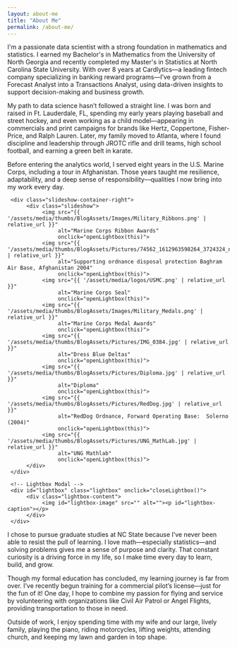 ```yaml
---
layout: about-me
title: "About Me"
permalink: /about-me/
---
```


<body class>
I'm a passionate data scientist with a strong foundation in mathematics and statistics. I earned my Bachelor's in Mathematics from the University of North Georgia and recently completed my Master's in Statistics at North Carolina State University. With over 8 years at Cardlytics—a leading fintech company specializing in banking reward programs—I’ve grown from a Forecast Analyst into a Transactions Analyst, using data-driven insights to support decision-making and business growth.

My path to data science hasn’t followed a straight line. I was born and raised in Ft. Lauderdale, FL, spending my early years playing baseball and street hockey, and even working as a child model—appearing in commercials and print campaigns for brands like Hertz, Coppertone, Fisher-Price, and Ralph Lauren. Later, my family moved to Atlanta, where I found discipline and leadership through JROTC rifle and drill teams, high school football, and earning a green belt in karate.

Before entering the analytics world, I served eight years in the U.S. Marine Corps, including a tour in Afghanistan. Those years taught me resilience, adaptability, and a deep sense of responsibility—qualities I now bring into my work every day.

     <div class="slideshow-container-right">
          <div class="slideshow">
               <img src="{{ '/assets/media/thumbs/BlogAssets/Images/Military_Ribbons.png' | relative_url }}" 
                    alt="Marine Corps Ribbon Awards" 
                    onclick="openLightbox(this)">
               <img src="{{ '/assets/media/thumbs/BlogAssets/Pictures/74562_1612963598264_3724324_n_1612963598264.jpg' | relative_url }}" 
                    alt="Supporting ordnance disposal protection Baghram Air Base, Afghanistan 2004" 
                    onclick="openLightbox(this)">
               <img src="{{ '/assets/media/logos/USMC.png' | relative_url }}" 
                    alt="Marine Corps Seal" 
                    onclick="openLightbox(this)">
               <img src="{{ '/assets/media/thumbs/BlogAssets/Images/Military_Medals.png' | relative_url }}" 
                    alt="Marine Corps Medal Awards" 
                    onclick="openLightbox(this)">
               <img src="{{ '/assets/media/thumbs/BlogAssets/Pictures/IMG_0384.jpg' | relative_url }}" 
                    alt="Dress Blue Deltas" 
                    onclick="openLightbox(this)">
               <img src="{{ '/assets/media/thumbs/BlogAssets/Pictures/Diploma.jpg' | relative_url }}" 
                    alt="Diploma" 
                    onclick="openLightbox(this)">
               <img src="{{ '/assets/media/thumbs/BlogAssets/Pictures/RedDog.jpg' | relative_url }}" 
                    alt="RedDog Ordnance, Forward Operating Base:  Solerno (2004)" 
                    onclick="openLightbox(this)">
               <img src="{{ '/assets/media/thumbs/BlogAssets/Pictures/UNG_MathLab.jpg' | relative_url }}" 
                    alt="UNG Mathlab" 
                    onclick="openLightbox(this)">                    
          </div>
     </div>

     <!-- Lightbox Modal -->
     <div id="lightbox" class="lightbox" onclick="closeLightbox()">
          <div class="lightbox-content">
               <img id="lightbox-image" src="" alt=""><p id="lightbox-caption"></p>
          </div>
     </div> 
     
I chose to pursue graduate studies at NC State because I’ve never been able to resist the pull of learning. I love math—especially statistics—and solving problems gives me a sense of purpose and clarity. That constant curiosity is a driving force in my life, so I make time every day to learn, build, and grow.

Though my formal education has concluded, my learning journey is far from over. I’ve recently begun training for a commercial pilot’s license—just for the fun of it! One day, I hope to combine my passion for flying and service by volunteering with organizations like Civil Air Patrol or Angel Flights, providing transportation to those in need.

Outside of work, I enjoy spending time with my wife and our large, lively family, playing the piano, riding motorcycles, lifting weights, attending church, and keeping my lawn and garden in top shape.
</body>